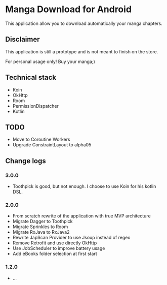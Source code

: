 # Manga Download for Android

This application allow you to download automatically your manga chapters.

## Disclaimer
This application is still a prototype and is not meant to finish on the store.

For personal usage only!
Buy your manga;)


## Technical stack
* Koin
* OkHttp
* Room
* PermissionDispatcher
* Kotlin

## TODO
* Move to Coroutine Workers
* Upgrade ConstraintLayout to alpha05

## Change logs

### 3.0.0
- Toothpick is good, but not enough. I choose to use Koin for his kotlin DSL.

### 2.0.0
- From scratch rewrite of the application with true MVP architecture
- Migrate Dagger to Toothpick
- Migrate Sprinkles to Room
- Migrate RxJava to RxJava2
- Rewrite JapScan Provider to use Jsoup instead of regex
- Remove Retrofit and use directly OkHttp
- Use JobScheduler to improve battery usage
- Add eBooks folder selection at first start

### 1.2.0
- ...

